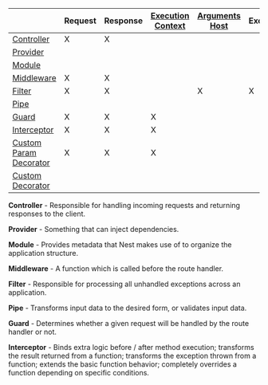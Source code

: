 |                                                                                      | Request | Response | [Execution Context](https://docs.nestjs.com/guards#execution-context) | [Arguments Host](https://docs.nestjs.com/exception-filters#arguments-host) | Exception | DI | Argument Value | Argument Metadata | [Call Handler](https://docs.nestjs.com/interceptors#call-handler) |
|--------------------------------------------------------------------------------------|---------|----------|-----------------------------------------------------------------------|----------------------------------------------------------------------------|-----------|----|----------------|-------------------|-------------------------------------------------------------------|
| [Controller](https://docs.nestjs.com/controllers)                                    | X       | X        |                                                                       |                                                                            |           | X  |                |                   | X                                                                 |
| [Provider](https://docs.nestjs.com/providers)                                        |         |          |                                                                       |                                                                            |           | X  |                |                   |                                                                   |
| [Module](https://docs.nestjs.com/modules)                                            |         |          |                                                                       |                                                                            |           | X  |                |                   |                                                                   |
| [Middleware](https://docs.nestjs.com/middleware)                                     | X       | X        |                                                                       |                                                                            |           | X  |                |                   | X                                                                 |
| [Filter](https://docs.nestjs.com/exception-filters)                                  | X       | X        |                                                                       | X                                                                          | X         | X  |                |                   |                                                                   |
| [Pipe](https://docs.nestjs.com/pipes)                                                |         |          |                                                                       |                                                                            |           | X  | X              | X                 |                                                                   |
| [Guard](https://docs.nestjs.com/guards)                                              | X       | X        | X                                                                     |                                                                            |           | X  |                |                   |                                                                   |
| [Interceptor](https://docs.nestjs.com/interceptors)                                  | X       | X        | X                                                                     |                                                                            |           | X  |                |                   | X                                                                 |
| [Custom Param Decorator](https://docs.nestjs.com/custom-decorators#param-decorators) | X       | X        | X                                                                     |                                                                            |           |    |                |                   |                                                                   |
| [Custom Decorator](https://docs.nestjs.com/custom-decorators#decorator-composition)  |         |          |                                                                       |                                                                            |           |    |                |                   |                                                                   |

**Controller** - Responsible for handling incoming requests and returning responses to the client.

**Provider** - Something that can inject dependencies.

**Module** - Provides metadata that Nest makes use of to organize the application structure.

**Middleware** - A function which is called before the route handler.

**Filter** - Responsible for processing all unhandled exceptions across an application.

**Pipe** - Transforms input data to the desired form, or validates input data.

**Guard** - Determines whether a given request will be handled by the route handler or not.

**Interceptor** - Binds extra logic before / after method execution; transforms the result returned from a function; transforms the exception thrown from a function; extends the basic function behavior; completely overrides a function depending on specific conditions.

